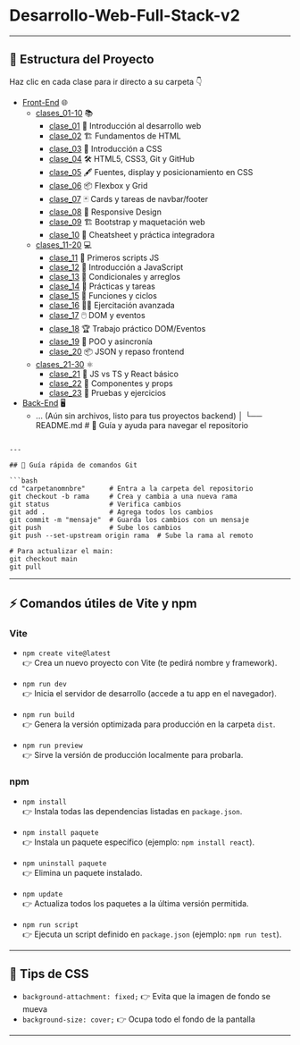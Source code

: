 # Desarrollo-Web-Full-Stack-v2

---

## 📁 Estructura del Proyecto

Haz clic en cada clase para ir directo a su carpeta 👇

- [Front-End](./Front-End) 🌐
  - [clases_01-10](./Front-End/clases_01-10) 📚
    - [clase_01](./Front-End/clases_01-10/clase_01) 📝 Introducción al desarrollo web
    - [clase_02](./Front-End/clases_01-10/clase_02) 🏗️ Fundamentos de HTML
    - [clase_03](./Front-End/clases_01-10/clase_03) 🎨 Introducción a CSS
    - [clase_04](./Front-End/clases_01-10/clase_04) 🛠️ HTML5, CSS3, Git y GitHub
    - [clase_05](./Front-End/clases_01-10/clase_05) 🖋️ Fuentes, display y posicionamiento en CSS
    - [clase_06](./Front-End/clases_01-10/clase_06) 📦 Flexbox y Grid
    - [clase_07](./Front-End/clases_01-10/clase_07) 🃏 Cards y tareas de navbar/footer
    - [clase_08](./Front-End/clases_01-10/clase_08) 📱 Responsive Design
    - [clase_09](./Front-End/clases_01-10/clase_09) 🏗️ Bootstrap y maquetación web
    - [clase_10](./Front-End/clases_01-10/clase_10) 📝 Cheatsheet y práctica integradora
  - [clases_11-20](./Front-End/clases_11-20) 💻
    - [clase_11](./Front-End/clases_11-20/clase_11) 🧩 Primeros scripts JS
    - [clase_12](./Front-End/clases_11-20/clase_12) 🔢 Introducción a JavaScript
    - [clase_13](./Front-End/clases_11-20/clase_13) 🔄 Condicionales y arreglos
    - [clase_14](./Front-End/clases_11-20/clase_14) 📝 Prácticas y tareas
    - [clase_15](./Front-End/clases_11-20/clase_15) 🔁 Funciones y ciclos
    - [clase_16](./Front-End/clases_11-20/clase_16) 🏋️‍♂️ Ejercitación avanzada
    - [clase_17](./Front-End/clases_11-20/clase_17) 🖱️ DOM y eventos
    - [clase_18](./Front-End/clases_11-20/clase_18) 🏆 Trabajo práctico DOM/Eventos
    - [clase_19](./Front-End/clases_11-20/clase_19) 🧠 POO y asincronía
    - [clase_20](./Front-End/clases_11-20/clase_20) 📦 JSON y repaso frontend
  - [clases_21-30](./Front-End/clases_21-30) ⚛️
    - [clase_21](./Front-End/clases_21-30/clase_21) 🔄 JS vs TS y React básico
    - [clase_22](./Front-End/clases_21-30/clase_22) 🧩 Componentes y props
    - [clase_23](./Front-End/clases_21-30/clase_23) 🧪 Pruebas y ejercicios
- [Back-End](./Back-End) 🖥️
  - ... (Aún sin archivos, listo para tus proyectos backend)
    │
    └── README.md # 📖 Guía y ayuda para navegar el repositorio

````

---

## 📝 Guía rápida de comandos Git

```bash
cd "carpetanomnbre"      # Entra a la carpeta del repositorio
git checkout -b rama     # Crea y cambia a una nueva rama
git status               # Verifica cambios
git add .                # Agrega todos los cambios
git commit -m "mensaje"  # Guarda los cambios con un mensaje
git push                 # Sube los cambios
git push --set-upstream origin rama  # Sube la rama al remoto

# Para actualizar el main:
git checkout main
git pull
````

---

## ⚡ Comandos útiles de Vite y npm

### Vite

- `npm create vite@latest`  
  👉 Crea un nuevo proyecto con Vite (te pedirá nombre y framework).

- `npm run dev`  
  👉 Inicia el servidor de desarrollo (accede a tu app en el navegador).

- `npm run build`  
  👉 Genera la versión optimizada para producción en la carpeta `dist`.

- `npm run preview`  
  👉 Sirve la versión de producción localmente para probarla.

### npm

- `npm install`  
  👉 Instala todas las dependencias listadas en `package.json`.

- `npm install paquete`  
  👉 Instala un paquete específico (ejemplo: `npm install react`).

- `npm uninstall paquete`  
  👉 Elimina un paquete instalado.

- `npm update`  
  👉 Actualiza todos los paquetes a la última versión permitida.

- `npm run script`  
  👉 Ejecuta un script definido en `package.json` (ejemplo: `npm run test`).

---

## 🎨 Tips de CSS

- `background-attachment: fixed;` 👉 Evita que la imagen de fondo se mueva
- `background-size: cover;` 👉 Ocupa todo el fondo de la pantalla

---
